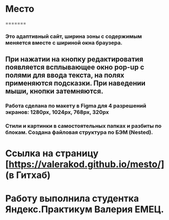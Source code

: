 # Место
=======
### Это адаптивный сайт, ширина зоны с содержимым меняется вместе с шириной окна браузера.
## При нажатии на кнопку редактироватия появляется всплывающее окно pop-up с полями для ввода текста, на полях применяются подсказки. При наведении мыши, кнопки затемняются.


### **__Работа сделана по макету в Figma для 4 разрешений экранов: 1280px, 1024px, 768px, 320px__**
### **__Стили и картинки в самостоятельных папках и разбиты по блокам. Создана файловая структура по БЭМ (Nested).__**



# Ссылка на страницу [https://valerakod.github.io/mesto/] (в Гитхаб)
# Работу выполнила студентка Яндекс.Практикум Валерия ЕМЕЦ.
